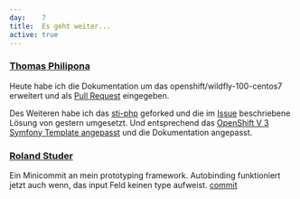 ```yaml
---
day: 	7
title:	Es geht weiter...
active: true
---
```



### [Thomas Philipona](https://github.com/phil-pona)
Heute habe ich die Dokumentation um das openshift/wildfly-100-centos7 erweitert und als [Pull Request](https://github.com/openshift/sti-wildfly/pull/65) eingegeben.

Des Weiteren habe ich das [sti-php](https://github.com/phil-pona/sti-php) geforked und die im [Issue](https://github.com/openshift/sti-php/issues/73) beschriebene Lösung von gestern umgesetzt. Und entsprechend das [OpenShift V 3 Symfony Template angepasst](https://github.com/phil-pona/ose3-symfony2-ex) und die Dokumentation angepasst.

### [Roland Studer](https://github.com/rolandstuder)

Ein Minicommit an mein prototyping framework. Autobinding funktioniert jetzt auch wenn, das input Feld keinen type aufweist. [commit](https://github.com/RolandStuder/jeizinen-meteor/commit/28bb3a8a8191ec01e97662f69bde80e2dbd67b91)